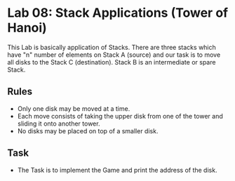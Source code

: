 # Lab 08: Stack Applications (Tower of Hanoi)

This Lab is basically application of Stacks. There are three stacks which have "n" number of elements on Stack A (source) and our task is to move all disks to the Stack C (destination). Stack B is an intermediate or spare Stack.

## Rules

* Only one disk may be moved at a time.
* Each move consists of taking the upper disk from one of the tower and sliding it onto another tower.
* No disks may be placed on top of a smaller disk.

## Task

* The Task is to implement the Game and print the address of the disk.